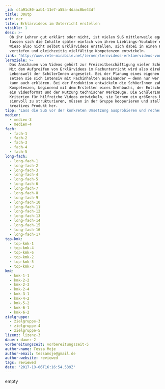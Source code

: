 ```yaml
---
_id: c4a91c80-aab1-11e7-a55a-4daac0be43df
title: 30utp
art: oer
titel: Erklärvideos im Unterricht erstellen
visible: 1
desc: >-
  Ob ihr Lehrer gut erklärt oder nicht, ist vielen SuS mittlerweile egal. Sie
  lassen sich die Inhalte später einfach von ihrem Lieblings-Youtuber erklären.
  Wieso also nicht selbst Erklärvideos erstellen, sich dabei in einen Fachinhalt
  vertiefen und gleichzeitig vielfältige Kompetenzen entwickeln.
link: 'http://www.rete-mirabile.net/lernen/lernvideos-erklaervideos-von-schuelern'
lernziele: >-
  Das Anschauen von Videos gehört zur Freizeitbeschäftigung vieler SchülerInnen.
  Mit dem Aufgreifen von Erklärvideos im Fachunterricht wird also direkt an der
  Lebenswelt der SchülerInnen angesetzt. Bei der Planung eines eigenen Videos
  setzen sie sich intensiv mit Fachinhalten auseinander – denn nur wer versteht
  kann auch erklären. Bei der Produktion entwickeln die SchüerInnen zahlreiche
  Kompetenzen, beginnend mit dem Erstellen eines Drehbuchs, der Entscheidung für
  ein Videoformat und der Nutzung technischer Werkzeuge. Die SchülerInnen müssen
  Kriterien für hilfreiche Videos entwickeln, sie lernen ein größeres Projekt
  sinnvoll zu strukturieren, müssen in der Gruppe kooperieren und stellen ein
  kreatives Produkt her.
tipp: "Lass die SuS vor der konkreten Umsetzung ausprobieren und recherchieren, mit welchen Geräten und Apps sie Videos aufnehmen und nachbearbeiten können und wie die Videos nachher auf deinem Computer landen.\r\nDu willst die Videos bewerten? Testet doch mal, wie effektiv die Mitschüler mit den Videos lernen konnten!"
medien:
  - medien-3
  - medien-4
fach:
  - fach-1
  - fach-2
  - fach-3
  - fach-4
  - fach-5
long-fach:
  - long-fach-1
  - long-fach-2
  - long-fach-3
  - long-fach-4
  - long-fach-5
  - long-fach-6
  - long-fach-7
  - long-fach-8
  - long-fach-9
  - long-fach-10
  - long-fach-11
  - long-fach-12
  - long-fach-13
  - long-fach-14
  - long-fach-15
  - long-fach-16
  - long-fach-17
top-kmk:
  - top-kmk-1
  - top-kmk-4
  - top-kmk-6
  - top-kmk-2
  - top-kmk-5
  - top-kmk-3
kmk:
  - kmk-1-1
  - kmk-2-2
  - kmk-2-3
  - kmk-2-4
  - kmk-3-1
  - kmk-4-2
  - kmk-5-2
  - kmk-6-1
  - kmk-6-2
zielgruppe:
  - zielgruppe-3
  - zielgruppe-4
  - zielgruppe-5
lizenz: lizenz-3
dauer: dauer-2
vorbereitungszeit: vorbereitungszeit-5
author-name: Tessa Moje
author-email: tessamoje@gmail.de
author-website: reviewed
tags: reviewed
date: '2017-10-06T16:16:54.539Z'
---
```

empty
